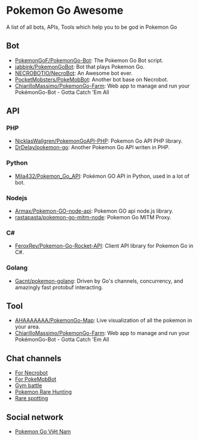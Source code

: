 # Pokemon Go Awesome

A list of all bots, APIs, Tools which help you to be god in Pokemon Go

## Bot

* [PokemonGoF/PokemonGo-Bot](https://github.com/PokemonGoF/PokemonGo-Bot): The Pokemon Go Bot script.
* [jabbink/PokemonGoBot](https://github.com/jabbink/PokemonGoBot): Bot that plays Pokemon Go.
* [NECROBOTIO/NecroBot](https://github.com/NECROBOTIO/NecroBot): An Awesome bot ever.
* [PocketMobsters/PokeMobBot](https://github.com/PocketMobsters/PokeMobBot): Another bot base on Necrobot.
* [ChiarilloMassimo/PokemonGo-Farm](https://github.com/ChiarilloMassimo/PokemonGo-Farm): Web app to manage and run your PokémonGo-Bot - Gotta Catch 'Em All

## API

### PHP

* [NicklasWallgren/PokemonGoAPI-PHP](https://github.com/NicklasWallgren/PokemonGoAPI-PHP): Pokemon Go API PHP library.
* [DrDelay/pokemon-go](https://github.com/DrDelay/pokemon-go): Another Pokemon Go API writen in PHP.

### Python

* [Mila432/Pokemon_Go_API](https://github.com/Mila432/Pokemon_Go_API): Pokémon GO API in Python, used in a lot of bot.

### Nodejs

* [Armax/Pokemon-GO-node-api](https://github.com/Armax/Pokemon-GO-node-api): Pokemon GO api node.js library.
* [rastapasta/pokemon-go-mitm-node](https://github.com/rastapasta/pokemon-go-mitm-node): Pokemon Go MITM Proxy.

### C#

* [FeroxRev/Pokemon-Go-Rocket-API](https://github.com/FeroxRev/Pokemon-Go-Rocket-API): Client API library for Pokemon Go in C#. 

### Golang
* [Gacnt/pokemon-golang](https://github.com/Gacnt/pokemon-golang): Driven by Go's channels, concurrency, and amazingly fast protobuf interacting.

## Tool

* [AHAAAAAAA/PokemonGo-Map](https://github.com/AHAAAAAAA/PokemonGo-Map): Live visualization of all the pokemon in your area.
* [ChiarilloMassimo/PokemonGo-Farm](https://github.com/ChiarilloMassimo/PokemonGo-Farm): Web app to manage and run your PokémonGo-Bot - Gotta Catch 'Em All

## Chat channels

* [For Necrobot](https://discord.gg/qYnZAxV)
* [For PokeMobBot](https://discord.gg/XPN4RxY)
* [Gym battle](https://discord.gg/2wjB6BE)
* [Pokemon Rare Hunting]()
* [Rare spotting](https://discord.gg/CTsbPuS)

## Social network

* [Pokemon Go Việt Nam](https://www.facebook.com/groups/547408728795821)
